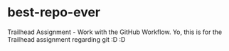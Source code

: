 # best-repo-ever
Trailhead Assignment - Work with the GitHub Workflow. Yo, this is for the Trailhead assignment regarding git :D :D

